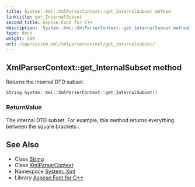 ```yaml
---
title: System::Xml::XmlParserContext::get_InternalSubset method
linktitle: get_InternalSubset
second_title: Aspose.Font for C++
description: 'System::Xml::XmlParserContext::get_InternalSubset method. Returns the internal DTD subset in C++.'
type: docs
weight: 500
url: /cpp/system.xml/xmlparsercontext/get_internalsubset/
---
```

## XmlParserContext::get_InternalSubset method


Returns the internal DTD subset.

```cpp
String System::Xml::XmlParserContext::get_InternalSubset()
```


### ReturnValue

The internal DTD subset. For example, this method returns everything between the square brackets **<!DOCTYPE doc [...]>**.

## See Also

* Class [String](../../../system/string/)
* Class [XmlParserContext](../)
* Namespace [System::Xml](../../)
* Library [Aspose.Font for C++](../../../)
